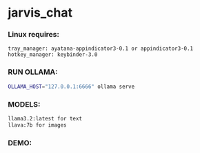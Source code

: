 # jarvis_chat

### Linux requires:

```
tray_manager: ayatana-appindicator3-0.1 or appindicator3-0.1
hotkey_manager: keybinder-3.0
```

### RUN OLLAMA:

```bash
OLLAMA_HOST="127.0.0.1:6666" ollama serve
```

### MODELS:

```bash
llama3.2:latest for text
llava:7b for images
```

### DEMO:

